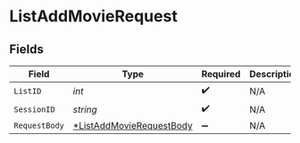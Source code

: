 # ListAddMovieRequest


## Fields

| Field                                                                          | Type                                                                           | Required                                                                       | Description                                                                    |
| ------------------------------------------------------------------------------ | ------------------------------------------------------------------------------ | ------------------------------------------------------------------------------ | ------------------------------------------------------------------------------ |
| `ListID`                                                                       | *int*                                                                          | :heavy_check_mark:                                                             | N/A                                                                            |
| `SessionID`                                                                    | *string*                                                                       | :heavy_check_mark:                                                             | N/A                                                                            |
| `RequestBody`                                                                  | [*ListAddMovieRequestBody](../../models/operations/listaddmovierequestbody.md) | :heavy_minus_sign:                                                             | N/A                                                                            |
